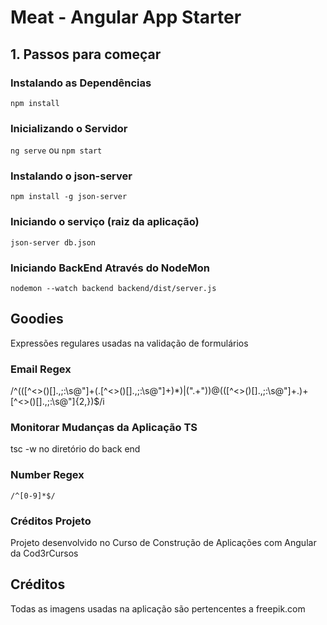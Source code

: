 # Meat - Angular App Starter

## 1. Passos para começar


### Instalando as Dependências

`npm install`

### Inicializando o Servidor

`ng serve` ou `npm start`

### Instalando o json-server

`npm install -g json-server`

### Iniciando o serviço (raiz da aplicação)

`json-server db.json`


### Iniciando BackEnd Através do NodeMon

`nodemon --watch backend backend/dist/server.js`

## Goodies

Expressões regulares usadas na validação de formulários

### Email Regex

/^(([^<>()\[\]\.,;:\s@\"]+(\.[^<>()\[\]\.,;:\s@\"]+)*)|(\".+\"))@(([^<>()[\]\.,;:\s@\"]+\.)+[^<>()[\]\.,;:\s@\"]{2,})$/i

### Monitorar Mudanças da Aplicação TS

tsc -w no diretório do back end

### Number Regex

`/^[0-9]*$/`

### Créditos Projeto

Projeto desenvolvido no Curso de Construção de Aplicações com Angular da Cod3rCursos



## Créditos

Todas as imagens usadas na aplicação são pertencentes a freepik.com
